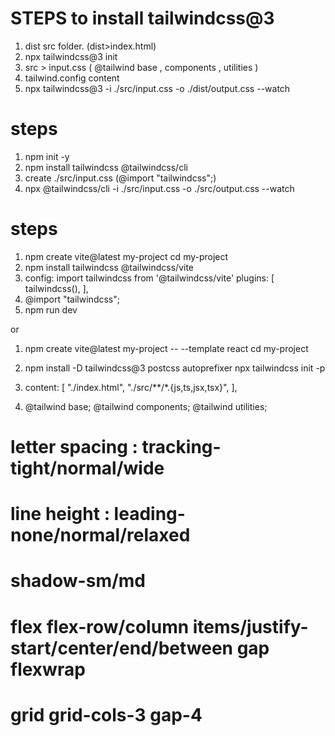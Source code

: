 # STEPS to install tailwindcss@3

1. dist src folder. (dist>index.html)
2. npx tailwindcss@3 init
3. src > input.css ( @tailwind base , components , utilities )
4. tailwind.config content
5. npx tailwindcss@3 -i ./src/input.css -o ./dist/output.css --watch

# steps

1. npm init -y
2. npm install tailwindcss @tailwindcss/cli
3. create ./src/input.css (@import "tailwindcss";)
4. npx @tailwindcss/cli -i ./src/input.css -o ./src/output.css --watch

# steps
1. npm create vite@latest my-project
   cd my-project
2. npm install tailwindcss @tailwindcss/vite
3. config: import tailwindcss from '@tailwindcss/vite'
           plugins: [
    tailwindcss(),
                ],
4. @import "tailwindcss";
5. npm run dev

or
1. npm create vite@latest my-project -- --template react
    cd my-project

2. npm install -D tailwindcss@3 postcss autoprefixer
   npx tailwindcss init -p

3. content: [
    "./index.html",
    "./src/**/*.{js,ts,jsx,tsx}",
  ],

4. @tailwind base;
   @tailwind components;
   @tailwind utilities;

# letter spacing : tracking-tight/normal/wide
# line height : leading-none/normal/relaxed
# shadow-sm/md
# flex flex-row/column items/justify-start/center/end/between  gap flexwrap

# grid grid-cols-3 gap-4
 


